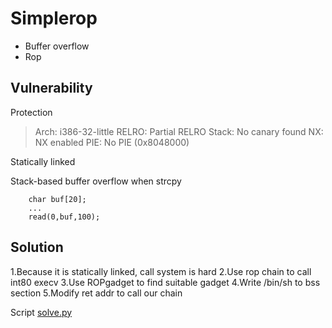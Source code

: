 # Simplerop
- Buffer overflow
- Rop

## Vulnerability
Protection
>   Arch:     i386-32-little
    RELRO:    Partial RELRO
    Stack:    No canary found
    NX:       NX enabled
    PIE:      No PIE (0x8048000)

Statically linked


Stack-based buffer overflow when strcpy
```
	char buf[20];
	...
	read(0,buf,100);

```

## Solution
1.Because it is statically linked, call system is hard
2.Use rop chain to call int80 execv
3.Use ROPgadget to find suitable gadget
4.Write /bin/sh to bss section
5.Modify ret addr to call our chain

Script [solve.py](./solve.py)